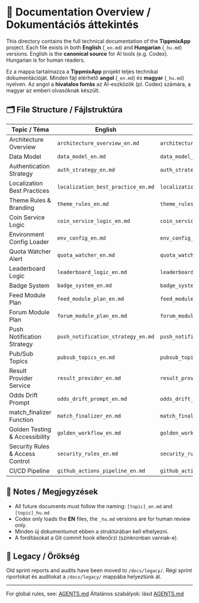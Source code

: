 # 📘 Documentation Overview / Dokumentációs áttekintés

This directory contains the full technical documentation of the **TippmixApp** project.
Each file exists in both **English** (`_en.md`) and **Hungarian** (`_hu.md`) versions.
English is the **canonical source** for AI tools (e.g. Codex). Hungarian is for human readers.

Ez a mappa tartalmazza a **TippmixApp** projekt teljes technikai dokumentációját.
Minden fájl elérhető **angol** (`_en.md`) és **magyar** (`_hu.md`) nyelven.
Az angol a **hivatalos forrás** az AI-eszközök (pl. Codex) számára, a magyar az emberi olvasóknak készült.

## 🗂️ File Structure / Fájlstruktúra

| Topic / Téma                    | English                            | Magyar                             |
| ------------------------------- | ---------------------------------- | ---------------------------------- |
| Architecture Overview           | `architecture_overview_en.md`      | `architecture_overview_hu.md`      |
| Data Model                      | `data_model_en.md`                 | `data_model_hu.md`                 |
| Authentication Strategy         | `auth_strategy_en.md`              | `auth_strategy_hu.md`              |
| Localization Best Practices     | `localization_best_practice_en.md` | `localization_best_practice_hu.md` |
| Theme Rules & Branding          | `theme_rules_en.md`                | `theme_rules_hu.md`                |
| Coin Service Logic              | `coin_service_logic_en.md`         | `coin_service_logic_hu.md`         |
| Environment Config Loader       | `env_config_en.md`                 | `env_config_hu.md`                 |
| Quota Watcher Alert             | `quota_watcher_en.md`              | `quota_watcher_hu.md`              |
| Leaderboard Logic               | `leaderboard_logic_en.md`          | `leaderboard_logic_hu.md`          |
| Badge System                    | `badge_system_en.md`               | `badge_system_hu.md`               |
| Feed Module Plan                | `feed_module_plan_en.md`           | `feed_module_plan_hu.md`           |
| Forum Module Plan               | `forum_module_plan_en.md`          | `forum_module_plan_hu.md`          |
| Push Notification Strategy      | `push_notification_strategy_en.md` | `push_notification_strategy_hu.md` |
| Pub/Sub Topics                  | `pubsub_topics_en.md`              | `pubsub_topics_hu.md`              |
| Result Provider Service         | `result_provider_en.md`            | `result_provider_hu.md`            |
| Odds Drift Prompt               | `odds_drift_prompt_en.md`          | `odds_drift_prompt_hu.md`          |
| match_finalizer Function        | `match_finalizer_en.md`           | `match_finalizer_hu.md`           |
| Golden Testing & Accessibility  | `golden_workflow_en.md`            | `golden_workflow_hu.md`            |
| Security Rules & Access Control | `security_rules_en.md`             | `security_rules_hu.md`             |
| CI/CD Pipeline                  | `github_actions_pipeline_en.md`    | `github_actions_pipeline_hu.md`    |

## 📌 Notes / Megjegyzések

- All future documents must follow the naming: `[topic]_en.md` and `[topic]_hu.md`
- Codex only loads the **EN** files, the `_hu.md` versions are for human review only.
- Minden új dokumentumot ebben a struktúrában kell elhelyezni.
- A fordításokat a Git commit hook ellenőrzi (szinkronban vannak-e).

## 🧭 Legacy / Örökség

Old sprint reports and audits have been moved to `/docs/legacy/`.
Régi sprint riportokat és auditokat a `/docs/legacy/` mappába helyeztünk át.

---

For global rules, see: [AGENTS.md](../AGENTS.md)
Általános szabályok: lásd [AGENTS.md](../AGENTS.md)
